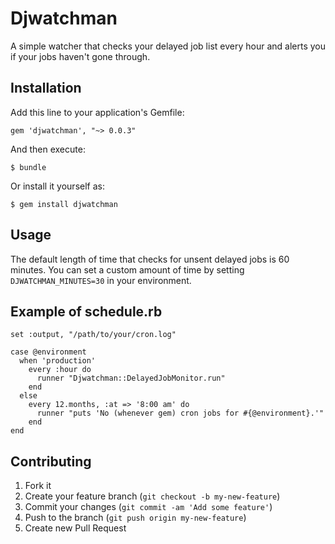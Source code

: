 # Djwatchman

A simple watcher that checks your delayed job list every hour and alerts you if your jobs haven't gone through.

## Installation

Add this line to your application's Gemfile:

    gem 'djwatchman', "~> 0.0.3"

And then execute:

    $ bundle

Or install it yourself as:

    $ gem install djwatchman

## Usage

The default length of time that checks for unsent delayed jobs is 60 minutes. You can set a custom amount of time by setting `DJWATCHMAN_MINUTES=30` in your environment.

## Example of schedule.rb


    set :output, "/path/to/your/cron.log"

    case @environment
      when 'production'
        every :hour do
          runner "Djwatchman::DelayedJobMonitor.run"
        end
      else
        every 12.months, :at => '8:00 am' do
          runner "puts 'No (whenever gem) cron jobs for #{@environment}.'"
        end
    end


## Contributing

1. Fork it
2. Create your feature branch (`git checkout -b my-new-feature`)
3. Commit your changes (`git commit -am 'Add some feature'`)
4. Push to the branch (`git push origin my-new-feature`)
5. Create new Pull Request
